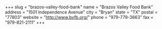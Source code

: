 +++
slug = "brazos-valley-food-bank"
name = "Brazos Valley Food Bank"
address = "1501 Independence Avenue"
city = "Bryan"
state = "TX"
postal = "77803"
website = "http://www.bvfb.org/"
phone = "979-779-3663"
fax = "979-821-2111"
+++
